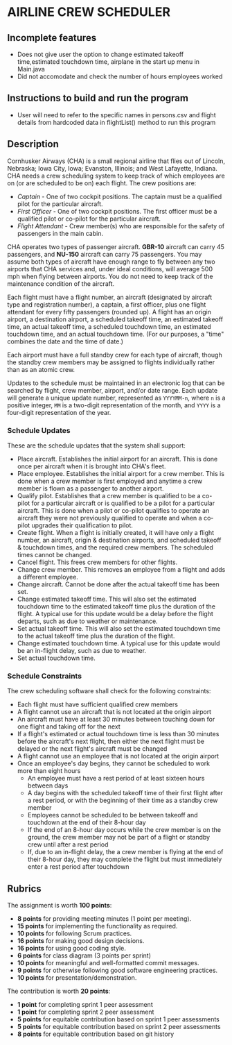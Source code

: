 #   AIRLINE CREW SCHEDULER

##  Incomplete features 
-   Does not give user the option to change estimated takeoff time,estimated touchdown time, airplane in the start up menu in Main.java
-   Did not accomodate and check the number of hours employees worked

##  Instructions to build and run the program
-   User will need to refer to the specific names in persons.csv and flight details from hardcoded data in flightList() method to run this program 

##  Description

Cornhusker Airways (CHA) is a small regional airline that flies out of
Lincoln, Nebraska; Iowa City, Iowa; Evanston, Illinois; and West Lafayette,
Indiana.  CHA needs a crew scheduling system to keep track of which employees
are on (or are scheduled to be on) each flight.  The crew positions are:

-   *Captain* - One of two cockpit positions.  The captain must be a qualified
    pilot for the particular aircraft.
-   *First Officer* - One of two cockpit positions.  The first officer must be
    a qualified pilot or co-pilot for the particular aircraft.
-   *Flight Attendant* - Crew member(s) who are responsible for the safety of
    passengers in the main cabin.

CHA operates two types of passenger aircraft.  **GBR-10** aircraft can
carry 45 passengers, and **NU-150** aircraft can carry 75 passengers. You may
assume both types of aircraft have enough range to fly between any two
airports that CHA services and, under ideal conditions, will average 500 mph
when flying between airports.  You do not need to keep track of the
maintenance condition of the aircraft.

Each flight must have a flight number, an aircraft (designated by aircraft
type and registration number), a captain, a first officer, plus one flight
attendant for every fifty passengers (rounded up).  A flight has an origin
airport, a destination airport, a scheduled takeoff time, an estimated takeoff
time, an actual takeoff time, a scheduled touchdown time, an estimated
touchdown time, and an actual touchdown time.  (For our purposes, a "time"
combines the date and the time of date.)

Each airport must have a full standby crew for each type of aircraft, though
the standby crew members may be assigned to flights individually rather than
as an atomic crew.

Updates to the schedule must be maintained in an electronic log that can be
searched by flight, crew member, airport, and/or date range.  Each update will
generate a unique update number, represented as `YYYYMM-n`, where `n` is a
positive integer, `MM` is a two-digit representation of the month, and `YYYY`
is a four-digit representation of the year.

### Schedule Updates

These are the schedule updates that the system shall support:

-   Place aircraft.  Establishes the initial airport for an aircraft.  This is
    done once per aircraft when it is brought into CHA's fleet.
-   Place employee.  Establishes the initial airport for a crew member.  This
    is done when a crew member is first employed and anytime a crew member is
    flown as a passenger to another airport.
-   Qualify pilot.  Establishes that a crew member is qualified to be a co-
    pilot for a particular aircraft or is qualified to be a pilot for a
    particular aircraft.  This is done when a pilot or co-pilot qualifies to
    operate an aircraft they were not previously qualified to operate and when
    a co-pilot upgrades their qualification to pilot.
-   Create flight.  When a flight is initially created, it will have only a
    flight number, an aircraft, origin & destination airports, and scheduled
    takeoff & touchdown times, and the required crew members.  The scheduled
    times cannot be changed.
-   Cancel flight.  This frees crew members for other flights.
-   Change crew member.  This removes an employee from a flight and adds a
    different employee.
-   Change aircraft.  Cannot be done after the actual takeoff time has been set.
-   Change estimated takeoff time.  This will also set the estimated touchdown
    time to the estimated takeoff time plus the duration of the flight.  A
    typical use for this update would be a delay before the flight departs,
    such as due to weather or maintenance.
-   Set actual takeoff time.  This will also set the estimated touchdown time
    to the actual takeoff time plus the duration of the flight.
-   Change estimated touchdown time.  A typical use for this update would be an
    in-flight delay, such as due to weather.
-   Set actual touchdown time.

### Schedule Constraints

The crew scheduling software shall check for the following constraints:
-   Each flight must have sufficient qualified crew members
-   A flight cannot use an aircraft that is not located at the origin airport
-   An aircraft must have at least 30 minutes between touching down for one
    flight and taking off for the next
-   If a flight's estimated or actual touchdown time is less than 30 minutes
    before the aircraft's next flight, then either the next flight must be
    delayed or the next flight's aircraft must be changed
-   A flight cannot use an employee that is not located at the origin airport
-   Once an employee's day begins, they cannot be scheduled to work more than
    eight hours
    -   An employee must have a rest period of at least sixteen hours between
        days
    -   A day begins with the scheduled takeoff time of their first flight
        after a rest period, or with the beginning of their time as a standby
        crew member
    -   Employees cannot be scheduled to be between takeoff and touchdown at
        the end of their 8-hour day
    -   If the end of an 8-hour day occurs while the crew member is on the
        ground, the crew member may not be part of a flight or standby crew
        until after a rest period
    -   If, due to an in-flight delay, the a crew member is flying at the end
        of their 8-hour day, they may complete the flight but must immediately
        enter a rest period after touchdown

##  Rubrics

The assignment is worth **100 points**:

-   **8 points** for providing meeting minutes (1 point per meeting).
-   **15 points** for implementing the functionality as required.
-   **10 points** for following Scrum practices.
-   **16 points** for making good design decisions.
-   **16 points** for using good coding style.
-   **6 points** for class diagram (3 points per sprint)
-   **10 points** for meaningful and well-formatted commit messages.
-   **9 points** for otherwise following good software engineering practices.
-   **10 points** for presentation/demonstration.

The contribution is worth **20 points**:

-   **1 point** for completing sprint 1 peer assessment
-   **1 point** for completing sprint 2 peer assessment
-   **5 points** for equitable contribution based on sprint 1 peer assessments
-   **5 points** for equitable contribution based on sprint 2 peer assessments
-   **8 points** for equitable contribution based on git history
